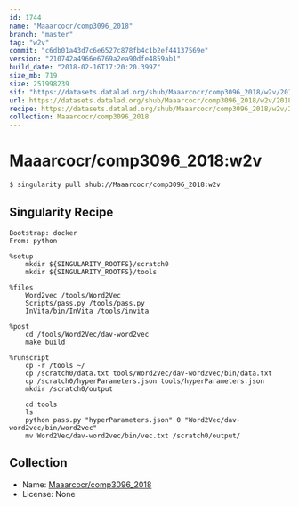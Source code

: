 ```yaml
---
id: 1744
name: "Maaarcocr/comp3096_2018"
branch: "master"
tag: "w2v"
commit: "c6db01a43d7c6e6527c878fb4c1b2ef44137569e"
version: "210742a4966e6769a2ea90dfe4859ab1"
build_date: "2018-02-16T17:20:20.399Z"
size_mb: 719
size: 251998239
sif: "https://datasets.datalad.org/shub/Maaarcocr/comp3096_2018/w2v/2018-02-16-c6db01a4-210742a4/210742a4966e6769a2ea90dfe4859ab1.simg"
url: https://datasets.datalad.org/shub/Maaarcocr/comp3096_2018/w2v/2018-02-16-c6db01a4-210742a4/
recipe: https://datasets.datalad.org/shub/Maaarcocr/comp3096_2018/w2v/2018-02-16-c6db01a4-210742a4/Singularity
collection: Maaarcocr/comp3096_2018
---
```


# Maaarcocr/comp3096_2018:w2v

```bash
$ singularity pull shub://Maaarcocr/comp3096_2018:w2v
```

## Singularity Recipe

```singularity
Bootstrap: docker
From: python

%setup
    mkdir ${SINGULARITY_ROOTFS}/scratch0
    mkdir ${SINGULARITY_ROOTFS}/tools

%files
    Word2vec /tools/Word2Vec
    Scripts/pass.py /tools/pass.py
    InVita/bin/InVita /tools/invita

%post 
    cd /tools/Word2Vec/dav-word2vec
    make build

%runscript
    cp -r /tools ~/
    cp /scratch0/data.txt tools/Word2Vec/dav-word2vec/bin/data.txt
    cp /scratch0/hyperParameters.json tools/hyperParameters.json
    mkdir /scratch0/output
    
    cd tools
    ls
    python pass.py "hyperParameters.json" 0 "Word2Vec/dav-word2vec/bin/word2vec"
    mv Word2Vec/dav-word2vec/bin/vec.txt /scratch0/output/
```

## Collection

 - Name: [Maaarcocr/comp3096_2018](https://github.com/Maaarcocr/comp3096_2018)
 - License: None


